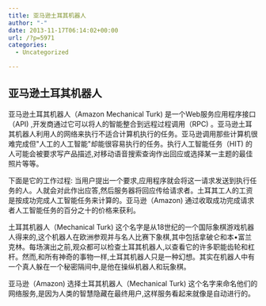 ```yaml
---
title: 亚马逊土耳其机器人
author: "-"
date: 2013-11-17T06:14:02+00:00
url: /?p=5971
categories:
  - Uncategorized

---
```

## 亚马逊土耳其机器人
亚马逊土耳其机器人（Amazon Mechanical Turk) 是一个Web服务应用程序接口（API) ,开发商通过它可以将人的智能整合到远程过程调用（RPC) 。亚马逊土耳其机器人利用人的网络来执行不适合计算机执行的任务。亚马逊调用那些计算机很难完成但"人工的人工智能"却能很容易执行的任务。执行人工智能任务（HIT) 的人可能会被要求写产品描述,对移动语音搜索查询作出回应或选择某一主题的最佳照片等等。

下面是它的工作过程: 当用户提出一个要求,应用程序就会将这一请求发送到执行任务的人。人就会对此作出应答,然后服务器将回应传给请求者。土耳其工人的工资是按成功完成人工智能任务来计算的。亚马逊（Amazon) 通过收取成功完成请求者人工智能任务的百分之十的价格来获利。

土耳其机器人（Mechanical Turk) 这个名字是从18世纪的一个国际象棋游戏机器人得来的,这个机器人在欧洲参观并与名人比赛下象棋,其中包括拿破仑和本•富兰克林。每场演出之前,观众都可以检查土耳其机器人,以查看它的许多职能齿轮和杠杆。然而,和所有神奇的事物一样,土耳其机器人只是一种幻想。其实在机器人中有一个真人躲在一个秘密隔间中,是他在操纵机器人和玩象棋。

亚马逊（Amazon) 选择土耳其机器人（Mechanical Turk) 这个名字来命名他们的网络服务,是因为人类的智慧隐藏在最终用户,这样服务看起来就像是自动进行的。